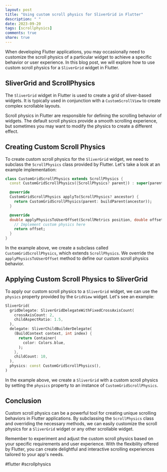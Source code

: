 ```yaml
---
layout: post
title: "Using custom scroll physics for SliverGrid in Flutter"
description: " "
date: 2023-09-20
tags: [scrollphysics]
comments: true
share: true
---
```


When developing Flutter applications, you may occasionally need to customize the scroll physics of a particular widget to achieve a specific behavior or user experience. In this blog post, we will explore how to use custom scroll physics for a `SliverGrid` widget in Flutter.

## SliverGrid and ScrollPhysics

The `SliverGrid` widget in Flutter is used to create a grid of sliver-based widgets. It is typically used in conjunction with a `CustomScrollView` to create complex scrollable layouts.

Scroll physics in Flutter are responsible for defining the scrolling behavior of widgets. The default scroll physics provide a smooth scrolling experience, but sometimes you may want to modify the physics to create a different effect.

## Creating Custom Scroll Physics

To create custom scroll physics for the `SliverGrid` widget, we need to subclass the `ScrollPhysics` class provided by Flutter. Let's take a look at an example implementation:

```dart
class CustomGridScrollPhysics extends ScrollPhysics {
  const CustomGridScrollPhysics({ScrollPhysics? parent}) : super(parent: parent);

  @override
  CustomGridScrollPhysics applyTo(ScrollPhysics? ancestor) {
    return CustomGridScrollPhysics(parent: buildParent(ancestor));
  }

  @override
  double applyPhysicsToUserOffset(ScrollMetrics position, double offset) {
    // Implement custom physics here
    return offset;
  }
}
```

In the example above, we create a subclass called `CustomGridScrollPhysics`, which extends `ScrollPhysics`. We override the `applyPhysicsToUserOffset` method to define our custom scroll physics behavior.

## Applying Custom Scroll Physics to SliverGrid

To apply our custom scroll physics to a `SliverGrid` widget, we can use the `physics` property provided by the `GridView` widget. Let's see an example:

```dart
SliverGrid(
  gridDelegate: SliverGridDelegateWithFixedCrossAxisCount(
    crossAxisCount: 2,
    childAspectRatio: 1.5,
  ),
  delegate: SliverChildBuilderDelegate(
    (BuildContext context, int index) {
      return Container(
        color: Colors.blue,
      );
    },
    childCount: 10,
  ),
  physics: const CustomGridScrollPhysics(),
)
```

In the example above, we create a `SliverGrid` with a custom scroll physics by setting the `physics` property to an instance of `CustomGridScrollPhysics`.

## Conclusion

Custom scroll physics can be a powerful tool for creating unique scrolling behaviors in Flutter applications. By subclassing the `ScrollPhysics` class and overriding the necessary methods, we can easily customize the scroll physics for a `SliverGrid` widget or any other scrollable widget.

Remember to experiment and adjust the custom scroll physics based on your specific requirements and user experience. With the flexibility offered by Flutter, you can create delightful and interactive scrolling experiences tailored to your app's needs.

#flutter #scrollphysics